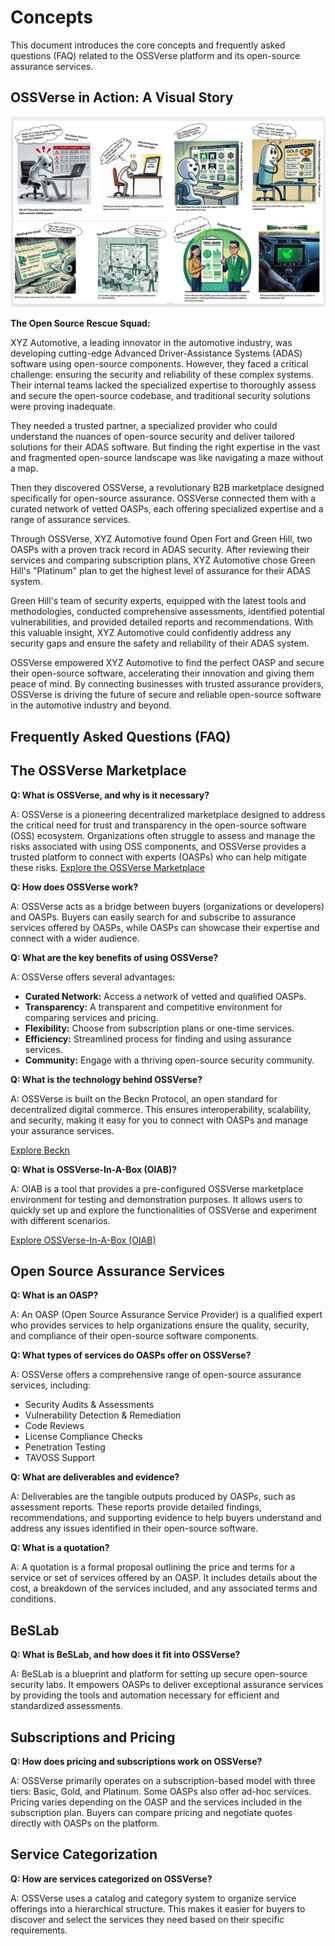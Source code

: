 
# Concepts

This document introduces the core concepts and frequently asked questions (FAQ) related to the OSSVerse platform and its open-source assurance services.

## OSSVerse in Action: A Visual Story

![](assets/images/story-board-ossverse.png)  

**The Open Source Rescue Squad:**

XYZ Automotive, a leading innovator in the automotive industry, was developing cutting-edge Advanced Driver-Assistance Systems (ADAS) software using open-source components. However, they faced a critical challenge: ensuring the security and reliability of these complex systems.  Their internal teams lacked the specialized expertise to thoroughly assess and secure the open-source codebase, and traditional security solutions were proving inadequate.

They needed a trusted partner, a specialized provider who could understand the nuances of open-source security and deliver tailored solutions for their ADAS software.  But finding the right expertise in the vast and fragmented open-source landscape was like navigating a maze without a map.

Then they discovered OSSVerse, a revolutionary B2B marketplace designed specifically for open-source assurance. OSSVerse connected them with a curated network of vetted OASPs, each offering specialized expertise and a range of assurance services.

Through OSSVerse, XYZ Automotive found Open Fort and Green Hill, two OASPs with a proven track record in ADAS security. After reviewing their services and comparing subscription plans, XYZ Automotive chose Green Hill's "Platinum" plan to get the highest level of assurance for their ADAS system.

Green Hill's team of security experts, equipped with the latest tools and methodologies, conducted comprehensive assessments, identified potential vulnerabilities, and provided detailed reports and recommendations. With this valuable insight, XYZ Automotive could confidently address any security gaps and ensure the safety and reliability of their ADAS system.

OSSVerse empowered XYZ Automotive to find the perfect OASP and secure their open-source software, accelerating their innovation and giving them peace of mind.  By connecting businesses with trusted assurance providers, OSSVerse is driving the future of secure and reliable open-source software in the automotive industry and beyond.

## Frequently Asked Questions (FAQ)

## The OSSVerse Marketplace

**Q: What is OSSVerse, and why is it necessary?**

A: OSSVerse is a pioneering decentralized marketplace designed to address the critical need for trust and transparency in the open-source software (OSS) ecosystem. Organizations often struggle to assess and manage the risks associated with using OSS components, and OSSVerse provides a trusted platform to connect with experts (OASPs) who can help mitigate these risks.
[Explore the OSSVerse Marketplace](https://ossverse.github.io/OSSVerse/)


**Q: How does OSSVerse work?**

A: OSSVerse acts as a bridge between buyers (organizations or developers) and OASPs. Buyers can easily search for and subscribe to assurance services offered by OASPs, while OASPs can showcase their expertise and connect with a wider audience.


**Q: What are the key benefits of using OSSVerse?**

A: OSSVerse offers several advantages:

*  **Curated Network:** Access a network of vetted and qualified OASPs.
*  **Transparency:**  A transparent and competitive environment for comparing services and pricing.
*  **Flexibility:** Choose from subscription plans or one-time services.
*  **Efficiency:** Streamlined process for finding and using assurance services.
*  **Community:**  Engage with a thriving open-source security community.

**Q: What is the technology behind OSSVerse?**

A: OSSVerse is built on the Beckn Protocol, an open standard for decentralized digital commerce. This ensures interoperability, scalability, and security, making it easy for you to connect with OASPs and manage your assurance services.

[Explore Beckn](https://github.com/beckn)

**Q: What is OSSVerse-In-A-Box (OIAB)?**

A: OIAB is a tool that provides a pre-configured OSSVerse marketplace environment for testing and demonstration purposes. It allows users to quickly set up and explore the functionalities of OSSVerse and experiment with different scenarios.

[Explore OSSVerse-In-A-Box (OIAB)](https://github.com/OSSVerse/OSSVerse-In-A-Box)

## Open Source Assurance Services

**Q: What is an OASP?**

A: An OASP (Open Source Assurance Service Provider) is a qualified expert who provides services to help organizations ensure the quality, security, and compliance of their open-source software components.

**Q: What types of services do OASPs offer on OSSVerse?**

A: OSSVerse offers a comprehensive range of open-source assurance services, including:

*   Security Audits & Assessments
*   Vulnerability Detection & Remediation
*   Code Reviews
*   License Compliance Checks
*   Penetration Testing
*   TAVOSS Support

**Q: What are deliverables and evidence?**

A: Deliverables are the tangible outputs produced by OASPs, such as assessment reports. These reports provide detailed findings, recommendations, and supporting evidence to help buyers understand and address any issues identified in their open-source software.


**Q: What is a quotation?**

A: A quotation is a formal proposal outlining the price and terms for a service or set of services offered by an OASP. It includes details about the cost, a breakdown of the services included, and any associated terms and conditions.


##  BeSLab

**Q: What is BeSLab, and how does it fit into OSSVerse?**

A: BeSLab is a blueprint and platform for setting up secure open-source security labs. It empowers OASPs to deliver exceptional assurance services by providing the tools and automation necessary for efficient and standardized assessments.

## Subscriptions and Pricing

**Q: How does pricing and subscriptions work on OSSVerse?** 

A: OSSVerse primarily operates on a subscription-based model with three tiers: Basic, Gold, and Platinum. Some OASPs also offer ad-hoc services. Pricing varies depending on the OASP and the services included in the subscription plan. Buyers can compare pricing and negotiate quotes directly with OASPs on the platform.


## Service Categorization

**Q: How are services categorized on OSSVerse?**

A: OSSVerse uses a catalog and category system to organize service offerings into a hierarchical structure. This makes it easier for buyers to discover and select the services they need based on their specific requirements.
